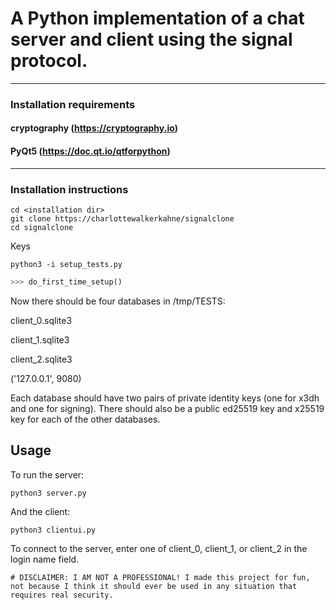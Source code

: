 
# A Python implementation of a chat server and client using the signal protocol.

***
### Installation requirements

#### cryptography (https://cryptography.io)

#### PyQt5 (https://doc.qt.io/qtforpython)
***

### Installation instructions

```commandline
cd <installation dir>
git clone https://charlottewalkerkahne/signalclone
cd signalclone
```
Keys 
```commandline
python3 -i setup_tests.py
```
```python
>>> do_first_time_setup()
```
Now there should be four databases in /tmp/TESTS:

client_0.sqlite3

client_1.sqlite3

client_2.sqlite3

('127.0.0.1', 9080)

Each database should have two pairs of private identity keys (one for x3dh and one for signing). 
There should also be a public ed25519 key and x25519 key for each of the other databases.

## Usage
To run the server:
```commandline
python3 server.py
```
And the client:
```commandline
python3 clientui.py
```

To connect to the server, enter one of client_0, client_1, or client_2 in the login name field.

```
# DISCLAIMER: I AM NOT A PROFESSIONAL! I made this project for fun, not because I think it should ever be used in any situation that requires real security.